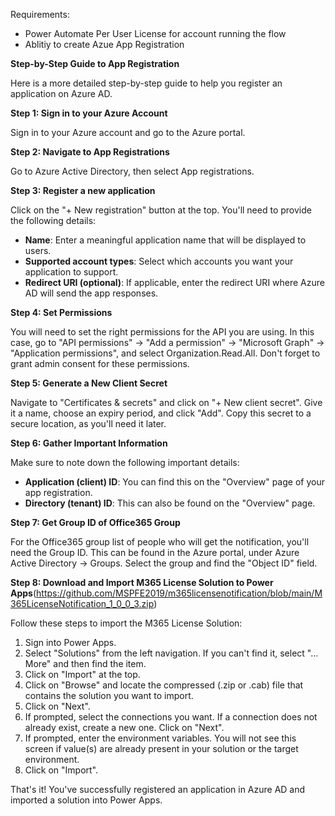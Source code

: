 Requirements:
- Power Automate Per User License for account running the flow
- Ablitiy to create Azue App Registration

**Step-by-Step Guide to App Registration**

Here is a more detailed step-by-step guide to help you register an application on Azure AD.

**Step 1: Sign in to your Azure Account**

Sign in to your Azure account and go to the Azure portal.

**Step 2: Navigate to App Registrations**

Go to Azure Active Directory, then select App registrations.

**Step 3: Register a new application**

Click on the "+ New registration" button at the top. You'll need to provide the following details:

- **Name**: Enter a meaningful application name that will be displayed to users.
- **Supported account types**: Select which accounts you want your application to support.
- **Redirect URI (optional)**: If applicable, enter the redirect URI where Azure AD will send the app responses.

**Step 4: Set Permissions**

You will need to set the right permissions for the API you are using. In this case, go to "API permissions" -> "Add a permission" -> "Microsoft Graph" -> "Application permissions", and select Organization.Read.All. Don't forget to grant admin consent for these permissions.

**Step 5: Generate a New Client Secret**

Navigate to "Certificates & secrets" and click on "+ New client secret". Give it a name, choose an expiry period, and click "Add". Copy this secret to a secure location, as you'll need it later.

**Step 6: Gather Important Information**

Make sure to note down the following important details:

- **Application (client) ID**: You can find this on the "Overview" page of your app registration.
- **Directory (tenant) ID**: This can also be found on the "Overview" page.

**Step 7: Get Group ID of Office365 Group**

For the Office365 group list of people who will get the notification, you'll need the Group ID. This can be found in the Azure portal, under Azure Active Directory -> Groups. Select the group and find the "Object ID" field.

**Step 8: Download and Import M365 License Solution to Power Apps**(https://github.com/MSPFE2019/m365licensenotification/blob/main/M365LicenseNotification_1_0_0_3.zip)

Follow these steps to import the M365 License Solution:

1. Sign into Power Apps.
2. Select "Solutions" from the left navigation. If you can't find it, select "…More" and then find the item.
3. Click on "Import" at the top.
4. Click on "Browse" and locate the compressed (.zip or .cab) file that contains the solution you want to import.
5. Click on "Next".
6. If prompted, select the connections you want. If a connection does not already exist, create a new one. Click on "Next".
7. If prompted, enter the environment variables. You will not see this screen if value(s) are already present in your solution or the target environment.
8. Click on "Import".

That's it! You've successfully registered an application in Azure AD and imported a solution into Power Apps.
